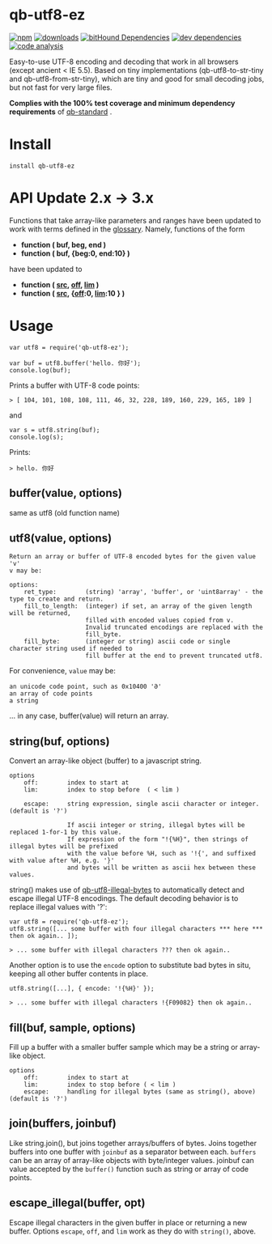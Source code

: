 # qb-utf8-ez

[![npm][npm-image]][npm-url]
[![downloads][downloads-image]][npm-url]
[![bitHound Dependencies][proddep-image]][proddep-link]
[![dev dependencies][devdep-image]][devdep-link]
[![code analysis][code-image]][code-link]

[npm-image]:       https://img.shields.io/npm/v/qb-utf8-ez.svg
[downloads-image]: https://img.shields.io/npm/dm/qb-utf8-ez.svg
[npm-url]:         https://npmjs.org/package/qb-utf8-ez
[proddep-image]:   https://www.bithound.io/github/quicbit-js/qb-utf8-ez/badges/dependencies.svg
[proddep-link]:    https://www.bithound.io/github/quicbit-js/qb-utf8-ez/master/dependencies/npm
[devdep-image]:    https://www.bithound.io/github/quicbit-js/qb-utf8-ez/badges/devDependencies.svg
[devdep-link]:     https://www.bithound.io/github/quicbit-js/qb-utf8-ez/master/dependencies/npm
[code-image]:      https://www.bithound.io/github/quicbit-js/qb-utf8-ez/badges/code.svg
[code-link]:       https://www.bithound.io/github/quicbit-js/qb-utf8-ez

Easy-to-use UTF-8 encoding and decoding that work in all browsers (except ancient < IE 5.5).
Based on tiny implementations (qb-utf8-to-str-tiny and qb-utf8-from-str-tiny), which are
tiny and good for small decoding jobs, but not fast for very large files.

**Complies with the 100% test coverage and minimum dependency requirements** of 
[qb-standard](http://github.com/quicbit-js/qb-standard) . 


# Install

    install qb-utf8-ez
    
# API Update 2.x -> 3.x

Functions that take array-like parameters and ranges have been updated to work with
terms defined in the [glossary](https://github.com/quicbit-js/qb-standard/blob/master/doc/variable-glossary.md).
Namely, functions of the form 
* **function ( buf, beg, end )** 
* **function ( buf, {beg:0, end:10} )**

have been updated to 
* **function ( [src][src-link], [off][off-link], [lim][lim-link] )** 
* **function ( [src][src-link], {[off][off-link]:0, [lim][lim-link]:10 } )** 

[src-link]: https://github.com/quicbit-js/qb-standard/blob/master/doc/variable-glossary.md#src-source
[off-link]: https://github.com/quicbit-js/qb-standard/blob/master/doc/variable-glossary.md#off-offset
[lim-link]: https://github.com/quicbit-js/qb-standard/blob/master/doc/variable-glossary.md#lim-limit
   
# Usage

    var utf8 = require('qb-utf8-ez');
    
    var buf = utf8.buffer('hello. 你好');
    console.log(buf);
    
Prints a buffer with UTF-8 code points:

    > [ 104, 101, 108, 108, 111, 46, 32, 228, 189, 160, 229, 165, 189 ]
    
and

    var s = utf8.string(buf);
    console.log(s);
    
Prints:

    > hello. 你好

## buffer(value, options)

same as utf8 (old function name)

## utf8(value, options)

    Return an array or buffer of UTF-8 encoded bytes for the given value 'v'
    v may be:
    
    options:
        ret_type:        (string) 'array', 'buffer', or 'uint8array' - the type to create and return.   
        fill_to_length:  (integer) if set, an array of the given length will be returned, 
                         filled with encoded values copied from v.  
                         Invalid truncated encodings are replaced with the
                         fill_byte.
        fill_byte:       (integer or string) ascii code or single character string used if needed to 
                         fill buffer at the end to prevent truncated utf8.
    

For convenience, <code>value</code> may be:

    an unicode code point, such as 0x10400 '𐐀'
    an array of code points
    a string

... in any case, buffer(value) will return an array.
    
## string(buf, options)

Convert an array-like object (buffer) to a javascript string.  

    options
        off:        index to start at
        lim:        index to stop before  ( < lim )
        
        escape:     string expression, single ascii character or integer.  (default is '?')
        
                    If ascii integer or string, illegal bytes will be replaced 1-for-1 by this value. 
                    If expression of the form "!{%H}", then strings of illegal bytes will be prefixed 
                    with the value before %H, such as '!{', and suffixed with value after %H, e.g. '}'
                    and bytes will be written as ascii hex between these values.

string() makes use of [qb-utf8-illegal-bytes](https://github.com/quicbit-js/qb-utf8-illegal-bytes)
to automatically detect and escape illegal UTF-8 encodings.  The default decoding behavior
is to replace illegal values with '?':

    var utf8 = require('qb-utf8-ez');
    utf8.string([... some buffer with four illegal characters *** here *** then ok again.. ]);

    > ... some buffer with illegal characters ??? then ok again.. 

Another option is to use the <code>encode</code> option to substitute bad bytes in situ, keeping
all other buffer contents in place.

    utf8.string([...], { encode: '!{%H}' });
    
    > ... some buffer with illegal characters !{F09082} then ok again.. 

## fill(buf, sample, options)

Fill up a buffer with a smaller buffer sample which may be a string or array-like object.

    options
        off:        index to start at
        lim:        index to stop before ( < lim )
        escape:     handling for illegal bytes (same as string(), above) (default is '?')
        
## join(buffers, joinbuf)

Like string.join(), but joins together arrays/buffers of bytes.  Joins together buffers
into one buffer with <code>joinbuf</code> as a separator between each.
<code>buffers</code> can
be an array of array-like objects with byte/integer values.  joinbuf can value accepted
by the <code>buffer()</code> function such as string or array of code points.


## escape_illegal(buffer, opt)

Escape illegal characters in the given buffer in place or returning a new buffer. 
Options <code>escape</code>, <code>off</code>, and <code>lim</code> work as they
do with <code>string()</code>, above.
